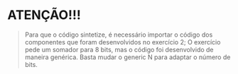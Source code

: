 # ATENÇÃO!!!

> Para que o código sintetize, é necessário importar o código dos componentes que foram desenvolvidos no exercício 2;
> O exercício pede um somador para 8 bits, mas o código foi desenvolvido de maneira genérica. Basta mudar o generic N para adaptar o número de bits. 
